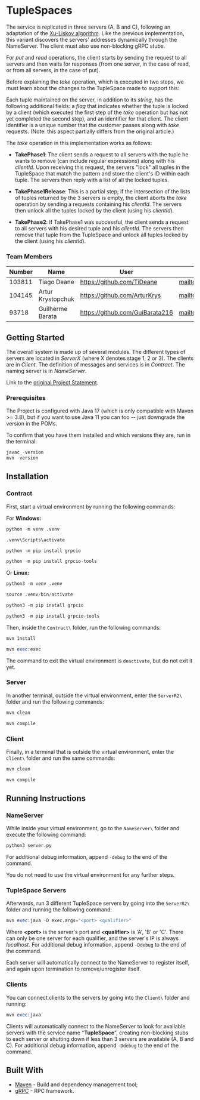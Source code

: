 # TupleSpaces

The service is replicated in three servers (A, B and C), following an adaptation of the [Xu-Liskov algorithm](http://www.ai.mit.edu/projects/aries/papers/programming/linda.pdf). Like the previous implementation, this variant discovers the servers' addresses dynamically through the NameServer. The client must also use non-blocking gRPC stubs.

For _put_ and _read_ operations, the client starts by sending the request to all servers and then waits for responses (from one server, in the case of read, or from all servers, in the case of put).

Before explaining the _take_ operation, which is executed in two steps, we must learn about the changes to the TupleSpace made to support this:

Each tuple maintained on the server, in addition to its _string_, has the following additional fields: a _flag_ that indicates whether the tuple is locked by a client (which executed the first step of the _take_ operation but has not yet completed the second step), and an identifier for that client. The client identifier is a unique number that the customer passes along with _take_ requests. (Note: this aspect partially differs from the original article.)

The _take_ operation in this implementation works as follows:

- **TakePhase1**: The client sends a request to all servers with the tuple he wants to remove (can include regular expressions) along with his _clientId_. Upon receiving this request, the servers "lock" all tuples in the TupleSpace that match the pattern and store the client's ID within each tuple. The servers then reply with a list of all the locked tuples.

- **TakePhase1Release**: This is a partial step; if the intersection of the lists of tuples returned by the 3 servers is empty, the client aborts the _take_ operation by sending a requests containing his _clientId_. The servers then unlock all the tuples locked by the client (using his _clientId_).

- **TakePhase2**: If TakePhase1 was successful, the client sends a request to all servers with his desired tuple and his _clientId_. The servers then remove that tuple from the TupleSpace and unlock all tuples locked by the client (using his _clientId_).


### Team Members

| Number | Name              | User                             | Email                                 |
|--------|-------------------|----------------------------------|---------------------------------------|
| 103811 | Tiago Deane       | <https://github.com/TiDeane>     | <mailto:tiagodeane@tecnico.ulisboa.pt>|
| 104145 | Artur Krystopchuk | <https://github.com/ArturKrys>   | <mailto:arturkrystopchuk@tecnico.ulisboa.pt>|
| 93718  | Guilherme Barata  | <https://github.com/GuiBarata216>| <mailto:guilherme.barata@tecnico.ulisboa.pt>|

## Getting Started

The overall system is made up of several modules. The different types of servers are located in _ServerX_ (where X denotes stage 1, 2 or 3). 
The clients are in _Client_.
The definition of messages and services is in _Contract_. The naming server is in _NameServer_.

Link to the [original Project Statement](https://github.com/tecnico-distsys/TupleSpaces/blob/master/tuplespaces.md).

### Prerequisites

The Project is configured with Java 17 (which is only compatible with Maven >= 3.8), but if you want to use Java 11 you
can too -- just downgrade the version in the POMs.

To confirm that you have them installed and which versions they are, run in the terminal:

```s
javac -version
mvn -version
```

## Installation

### Contract

First, start a virtual environment by running the following commands:

For **Windows:**
```s
python -m venv .venv

.venv\Scripts\activate

python -m pip install grpcio

python -m pip install grpcio-tools
```

Or **Linux:**
```s
python3 -m venv .venv

source .venv/bin/activate

python3 -m pip install grpcio

python3 -m pip install grpcio-tools
```

Then, inside the ``Contract\`` folder, run the following commands:

```s
mvn install

mvn exec:exec
```

The command to exit the virtual environment is ``deactivate``, but do not exit it yet.

### Server

In another terminal, outside the virtual environment, enter the ``ServerR2\`` folder and run the following commands:

```s
mvn clean

mvn compile
```

### Client

Finally, in a terminal that is outside the virtual environment, enter the ``Client\`` folder and run the same commands:

```s
mvn clean

mvn compile
```

## Running Instructions

### NameServer

While inside your virtual environment, go to the ``NameServer\`` folder and execute the following command:

```s
python3 server.py
```

For additional debug information, append ``-debug`` to the end of the command.

You do not need to use the virtual environment for any further steps.

### TupleSpace Servers

Afterwards, run 3 different TupleSpace servers by going into the ``ServerR2\`` folder and running the following command:

```s
mvn exec:java -D exec.args="<port> <qualifier>"
``` 

Where **\<port\>** is the server's port and **\<qualifier\>** is 'A', 'B' or 'C'. There can only be one server for each qualifier, and the server's IP is always _localhost_. For additional debug information, append ``-Ddebug`` to the end of the command.

Each server will automatically connect to the NameServer to register itself, and again upon termination to remove/unregister itself.

### Clients

You can connect clients to the servers by going into the ``Client\`` folder and running:

```s
mvn exec:java
```

Clients will automatically connect to the NameServer to look for available servers with the service name "**TupleSpace**", creating non-blocking stubs to each server or shutting down if less than 3 servers are available (A, B and C). For additional debug information, append ``-Ddebug`` to the end of the command.

## Built With

* [Maven](https://maven.apache.org/) - Build and dependency management tool;
* [gRPC](https://grpc.io/) - RPC framework.
